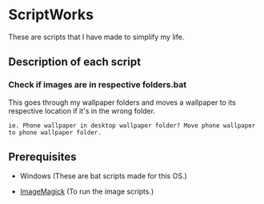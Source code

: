 # ScriptWorks

These are scripts that I have made to simplify my life.

## Description of each script

### Check if images are in respective folders.bat

This goes through my wallpaper folders and moves a wallpaper to its respective location if it's in the wrong folder.

```
ie. Phone wallpaper in desktop wallpaper folder? Move phone wallpaper to phone wallpaper folder. 
```

## Prerequisites

* Windows (These are bat scripts made for this OS.)

* [ImageMagick](https://www.imagemagick.org/) (To run the image scripts.)
